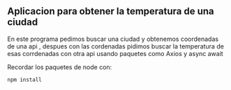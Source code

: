 ## Aplicacion para obtener la temperatura de una ciudad

En este programa pedimos buscar una ciudad y obtenemos coordenadas de una api , despues con las cordenadas pidimos buscar la temperatura de esas corrdenadas con otra api usando paquetes como Axios y async await

Recordar los paquetes de node con:

```
npm install
```